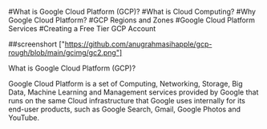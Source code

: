 #What is Google Cloud Platform (GCP)?
#What is Cloud Computing?
#Why Google Cloud Platform?
#GCP Regions and Zones
#Google Cloud Platform Services
#Creating a Free Tier GCP Account



##screenshort
["https://github.com/anugrahmasihapple/gcp-rough/blob/main/gcimg/gc2.png"]

What is Google Cloud Platform (GCP)?

Google Cloud Platform is a set of Computing, Networking, Storage, Big Data, Machine Learning and Management services provided by Google that runs on the same Cloud infrastructure that Google uses internally for its end-user products, such as Google Search, Gmail, Google Photos and YouTube.


